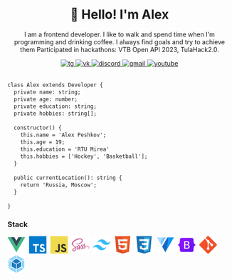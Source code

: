 <h1 align="center">👋 Hello! I'm Alex</h1>

<p align="center">
I am a frontend developer. I like to walk and spend time when I'm programming and drinking coffee. I always find goals and try to achieve them Participated in hackathons: VTB Open API 2023, TulaHack2.0.
</p>

<div align="center">
  <a href="https://t.me/youngjuicycashrussia" target="_blank">
    <img src="https://github.com/gauravghongde/social-icons/blob/master/PNG/Color/Telegram.png" alt="tg" />
  </a>
  <a href="https://vk.com/mnenie_mozhno" target="_blank">
    <img src="https://github.com/gauravghongde/social-icons/blob/master/PNG/Color/VK.png"  alt="vk" />
  </a>
  <a href="https://discordapp.com/users/886264669478727730/" target="_blank">
    <img src="https://github.com/gauravghongde/social-icons/blob/master/PNG/Color/Discord.png" alt="discord" />
  </a>
  <a href="mailto: alexpeshkov4vuz@gmail.com" target="_blank">
    <img src="https://github.com/gauravghongde/social-icons/blob/master/PNG/Color/Gmail.png"  alt="gmail" />
  </a>
  <a href="https://www.youtube.com/channel/UCWKSTQaQMBSaYtIaxXuD7vQ" target="_blank">
    <img src="https://github.com/gauravghongde/social-icons/blob/master/PNG/Color/Youtube.png" alt="youtube" />
  </a>
</div>
<br>

```
class Alex extends Developer {
  private name: string;
  private age: number;
  private education: string;
  private hobbies: string[];

  constructor() {
    this.name = 'Alex Peshkov';
    this.age = 19;
    this.education = 'RTU Mirea'
    this.hobbies = ['Hockey', 'Basketball'];
  }

  public currentLocation(): string {
    return 'Russia, Moscow';
  }

}
```

### Stack

<div>
  <img src="https://github.com/devicons/devicon/blob/master/icons/vuejs/vuejs-original.svg" title="vue" alt="vue" width="40" height="40"/>&nbsp
  <img src="https://github.com/devicons/devicon/blob/master/icons/typescript/typescript-original.svg" title="ts" alt="ts" width="40" height="40"/>&nbsp
  <img src="https://github.com/devicons/devicon/blob/master/icons/javascript/javascript-original.svg" title="js" alt="js" width="40" height="40"/>&nbsp
  <img src="https://github.com/devicons/devicon/blob/master/icons/sass/sass-original.svg" title="sass/scss" alt="sass/scss" width="40" height="40"/>&nbsp;
  <img src="https://github.com/devicons/devicon/blob/master/icons/tailwindcss/tailwindcss-plain.svg" title="tailwind" alt="tailwind" width="40" height="40"/>&nbsp;
  <!-- <img src="https://github.com/devicons/devicon/blob/master/icons/react/react-original.svg" title="react" alt="react" width="40" height="40"/>&nbsp -->
  <img src="https://github.com/devicons/devicon/blob/master/icons/html5/html5-original.svg" title="html5" alt="html5" width="40" height="40"/>&nbsp
  <img src="https://github.com/devicons/devicon/blob/master/icons/css3/css3-original.svg" title="css" alt="css" width="40" height="40"/>&nbsp
  <img src="https://github.com/devicons/devicon/blob/master/icons/vuetify/vuetify-original.svg" title="vuetify" alt="vuetify" width="40" height="40"/>&nbsp
  <img src="https://github.com/devicons/devicon/blob/master/icons/bootstrap/bootstrap-original.svg" title="bootstrap" alt="bootstrap" width="40" height="40"/>&nbsp
    <img src="https://github.com/devicons/devicon/blob/master/icons/git/git-original.svg" title="git" alt="git" width="40" height="40"/>&nbsp
  <img src="https://github.com/devicons/devicon/blob/master/icons/webpack/webpack-original.svg" title="webpack" alt="webpack" width="40" height="40"/>&nbsp;
</div>
